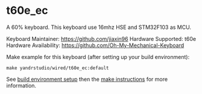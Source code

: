 t60e_ec
===

A 60% keyboard.
This keyboard use 16mhz HSE and STM32F103 as MCU.

Keyboard Maintainer: https://github.com/jiaxin96
Hardware Supported: t60e
Hardware Availability: https://github.com/Oh-My-Mechanical-Keyboard 

Make example for this keyboard (after setting up your build environment):

    make yandrstudio/wired/t60e_ec:default

See [build environment setup](https://docs.qmk.fm/#/getting_started_build_tools) then the [make instructions](https://docs.qmk.fm/#/getting_started_make_guide) for more information.

